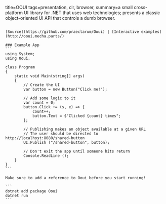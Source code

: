 title=OOUI
tags=presentation, clr, browser, 
summary=a small cross-platform UI library for .NET that uses web technologies; presents a classic object-oriented UI API that controls a dumb browser.
~~~~~~

[Source](https://github.com/praeclarum/Ooui) | [Interactive examples](http://ooui.mecha.parts/)

### Example App
```
using System;
using Ooui;

class Program
{
    static void Main(string[] args)
    {
        // Create the UI
        var button = new Button("Click me!");

        // Add some logic to it
        var count = 0;
        button.Click += (s, e) => {
            count++;
            button.Text = $"Clicked {count} times";
        };

        // Publishing makes an object available at a given URL
        // The user should be directed to http://localhost:8080/shared-button
        UI.Publish ("/shared-button", button);

        // Don't exit the app until someone hits return
        Console.ReadLine ();
    }
}
```

Make sure to add a reference to Ooui before you start running!

```
dotnet add package Ooui
dotnet run
```

